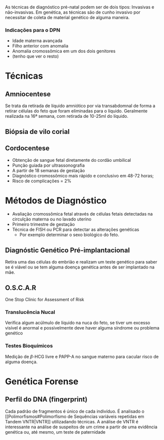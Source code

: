 As técnicas de diagnóstico pré-natal podem ser de dois tipos: Invasivas e não-invasivas. Em genética, as técnicas são de cunho invasivo por necessitar de coleta de material genético de alguma maneira.

### Indicações para o DPN
- Idade materna avançada
- Filho anterior com anomalia
- Anomalia cromossômica em um dos dois genitores
- (tenho que ver o resto)

# Técnicas
## Amniocentese
Se trata da retirada de líquido amniótico por via transabdomnal de forma a retirar células do feto que foram eliminadas para o líquido. Geralmente realizada na 16ª semana, com retirada de 10-25ml do líquido.

## Biópsia de vilo corial

## Cordocentese
- Obtenção de sangue fetal diretamente do cordão umbilical
- Punção guiada por ultrassonografia
- A partir de 18 semanas de gestação
- Diagnóstico cromossômico mais rápido e conclusivo em 48-72 horas;
- Risco de complicações = 2%

# Métodos de Diagnóstico
- Avaliação cromossômica fetal através de células fetais detectadas na circulção materna ou no lavado uterino
- Primeiro trimestre de gestação
- Técnica de FISH ou PCR para detectar as alterações genéticas
	- Por exemplo determinar o sexo biológico do feto.

## Diagnóstic Genético Pré-implantacional
Retira uma das células do embrião e realizam um teste genético para saber se é viável ou se tem alguma doença genética antes de ser implantado na mãe.

## O.S.C.A.R
One Stop Clinic for Assessment of Risk

### Translucência Nucal
Verifica algum acúlmulo de líquido na nuca do feto, se tiver um excesso visível é anormal e possivelmente deve haver alguma síndrome ou problema genético

### Testes Bioquímicos
Medição de $\beta$-HCG livre e PAPP-A no sangue materno para cacular risco de alguma doença.

# Genética Forense
## Perfil do DNA (fingerprint)
Cada padrão de fragmentos é único de cada indivíduo. É analisado o [[Polimorfismos#Polimorfismo de Sequências variáveis repetidas em Tandem VNTR|VNTR]] utilizadando técnicas.
A análise de VNTR é interessante na análise de suspeitos de um crime a partir de uma evidência genética ou, até mesmo, um teste de paternidade